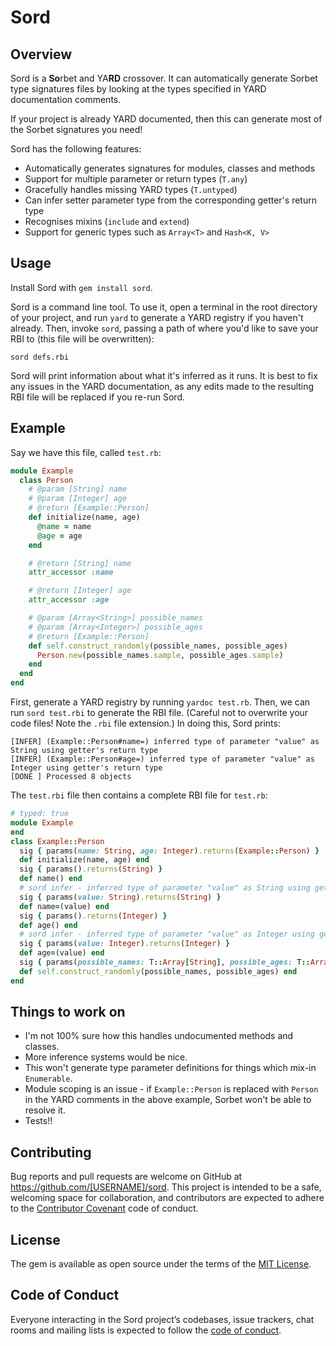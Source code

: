 # Sord

## Overview

Sord is a **So**rbet and YA**RD** crossover. It can automatically generate
Sorbet type signatures files by looking at the types specified in YARD 
documentation comments.

If your project is already YARD documented, then this can generate most of the
Sorbet signatures you need!

Sord has the following features:
  - Automatically generates signatures for modules, classes and methods
  - Support for multiple parameter or return types (`T.any`)
  - Gracefully handles missing YARD types (`T.untyped`)
  - Can infer setter parameter type from the corresponding getter's return type
  - Recognises mixins (`include` and `extend`)
  - Support for generic types such as `Array<T>` and `Hash<K, V>`

## Usage

Install Sord with `gem install sord`.

Sord is a command line tool. To use it, open a terminal in the root directory
of your project, and run `yard` to generate a YARD registry if you haven't
already. Then, invoke `sord`, passing a path of where you'd like to save your
RBI to (this file will be overwritten):

```
sord defs.rbi
```

Sord will print information about what it's inferred as it runs. It is best to
fix any issues in the YARD documentation, as any edits made to the resulting
RBI file will be replaced if you re-run Sord.

## Example

Say we have this file, called `test.rb`:

```ruby
module Example
  class Person
    # @param [String] name
    # @param [Integer] age
    # @return [Example::Person]
    def initialize(name, age)
      @name = name
      @age = age
    end

    # @return [String] name
    attr_accessor :name

    # @return [Integer] age
    attr_accessor :age

    # @param [Array<String>] possible_names
    # @param [Array<Integer>] possible_ages
    # @return [Example::Person]
    def self.construct_randomly(possible_names, possible_ages)
      Person.new(possible_names.sample, possible_ages.sample)
    end
  end
end
```

First, generate a YARD registry by running `yardoc test.rb`. Then, we can run
`sord test.rbi` to generate the RBI file. (Careful not to overwrite your code
files! Note the `.rbi` file extension.) In doing this, Sord prints:

```
[INFER] (Example::Person#name=) inferred type of parameter "value" as String using getter's return type
[INFER] (Example::Person#age=) inferred type of parameter "value" as Integer using getter's return type
[DONE ] Processed 8 objects
```

The `test.rbi` file then contains a complete RBI file for `test.rb`:

```ruby
# typed: true
module Example
end
class Example::Person 
  sig { params(name: String, age: Integer).returns(Example::Person) }
  def initialize(name, age) end
  sig { params().returns(String) }
  def name() end
  # sord infer - inferred type of parameter "value" as String using getter's return type
  sig { params(value: String).returns(String) }
  def name=(value) end
  sig { params().returns(Integer) }
  def age() end
  # sord infer - inferred type of parameter "value" as Integer using getter's return type
  sig { params(value: Integer).returns(Integer) }
  def age=(value) end
  sig { params(possible_names: T::Array[String], possible_ages: T::Array[Integer]).returns(Example::Person) }
  def self.construct_randomly(possible_names, possible_ages) end
end
```

## Things to work on

  - I'm not 100% sure how this handles undocumented methods and classes.
  - More inference systems would be nice.
  - This won't generate type parameter definitions for things which mix-in
    `Enumerable`.
  - Module scoping is an issue - if `Example::Person` is replaced with `Person`
    in the YARD comments in the above example, Sorbet won't be able to resolve
    it.
  - Tests!!

## Contributing

Bug reports and pull requests are welcome on GitHub at https://github.com/[USERNAME]/sord. This project is intended to be a safe, welcoming space for collaboration, and contributors are expected to adhere to the [Contributor Covenant](http://contributor-covenant.org) code of conduct.

## License

The gem is available as open source under the terms of the [MIT License](https://opensource.org/licenses/MIT).

## Code of Conduct

Everyone interacting in the Sord project’s codebases, issue trackers, chat rooms and mailing lists is expected to follow the [code of conduct](https://github.com/[USERNAME]/sord/blob/master/CODE_OF_CONDUCT.md).

